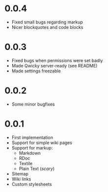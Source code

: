 0.0.4
=====

*   Fixed small bugs regarding markup
*   Nicer blockquotes and code blocks

0.0.3
=====

*   Fixed bugs when permissions were set badly
*   Made Qwicky server-ready (see README)
*   Made settings freezable

0.0.2
=====

*   Some minor bugfixes

0.0.1
=====

*   First implementation
*   Support for simple wiki pages
*   Support for markup:
    -   Markdown
    -   RDoc
    -   Textile
    -   Plain Text (*scary*)
*   Sitemap
*   Wiki links
*   Custom stylesheets

